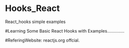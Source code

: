 # Hooks_React
 React_hooks simple examples
 
#Learning Some Basic React Hooks with Examples..............

#ReferingWebsite: reactjs.org offcial.
